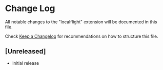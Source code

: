# Change Log

All notable changes to the "localflight" extension will be documented in this file.

Check [Keep a Changelog](http://keepachangelog.com/) for recommendations on how to structure this file.

## [Unreleased]

- Initial release